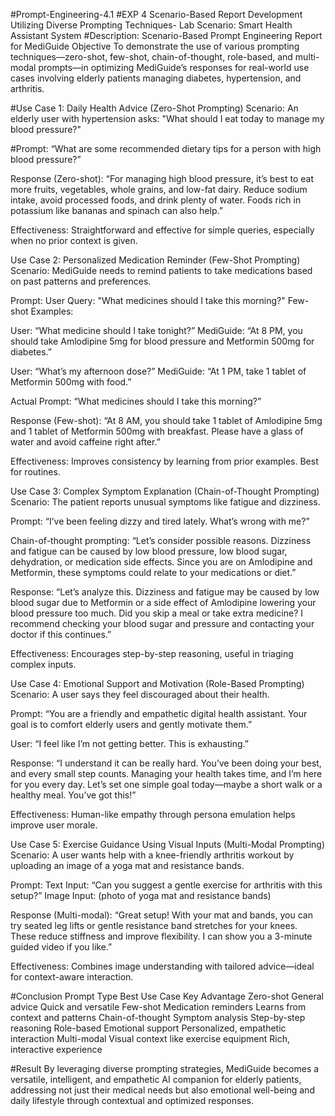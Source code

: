 #Prompt-Engineering-4.1
#EXP 4 Scenario-Based Report Development Utilizing Diverse Prompting Techniques- Lab Scenario: Smart Health Assistant System
#Description:
Scenario-Based Prompt Engineering Report for MediGuide Objective To demonstrate the use of various prompting techniques—zero-shot, few-shot, chain-of-thought, role-based, and multi-modal prompts—in optimizing MediGuide’s responses for real-world use cases involving elderly patients managing diabetes, hypertension, and arthritis.

#Use Case 1: Daily Health Advice (Zero-Shot Prompting) Scenario: An elderly user with hypertension asks: "What should I eat today to manage my blood pressure?"

#Prompt: “What are some recommended dietary tips for a person with high blood pressure?”

Response (Zero-shot): “For managing high blood pressure, it’s best to eat more fruits, vegetables, whole grains, and low-fat dairy. Reduce sodium intake, avoid processed foods, and drink plenty of water. Foods rich in potassium like bananas and spinach can also help.”

Effectiveness: Straightforward and effective for simple queries, especially when no prior context is given.

Use Case 2: Personalized Medication Reminder (Few-Shot Prompting) Scenario: MediGuide needs to remind patients to take medications based on past patterns and preferences.

Prompt: User Query: "What medicines should I take this morning?" Few-shot Examples:

User: “What medicine should I take tonight?” MediGuide: “At 8 PM, you should take Amlodipine 5mg for blood pressure and Metformin 500mg for diabetes.”

User: “What’s my afternoon dose?” MediGuide: “At 1 PM, take 1 tablet of Metformin 500mg with food.”

Actual Prompt: “What medicines should I take this morning?”

Response (Few-shot): “At 8 AM, you should take 1 tablet of Amlodipine 5mg and 1 tablet of Metformin 500mg with breakfast. Please have a glass of water and avoid caffeine right after.”

Effectiveness: Improves consistency by learning from prior examples. Best for routines.

Use Case 3: Complex Symptom Explanation (Chain-of-Thought Prompting) Scenario: The patient reports unusual symptoms like fatigue and dizziness.

Prompt: “I’ve been feeling dizzy and tired lately. What’s wrong with me?”

Chain-of-thought prompting: “Let’s consider possible reasons. Dizziness and fatigue can be caused by low blood pressure, low blood sugar, dehydration, or medication side effects. Since you are on Amlodipine and Metformin, these symptoms could relate to your medications or diet.”

Response: “Let’s analyze this. Dizziness and fatigue may be caused by low blood sugar due to Metformin or a side effect of Amlodipine lowering your blood pressure too much. Did you skip a meal or take extra medicine? I recommend checking your blood sugar and pressure and contacting your doctor if this continues.”

Effectiveness: Encourages step-by-step reasoning, useful in triaging complex inputs.

Use Case 4: Emotional Support and Motivation (Role-Based Prompting) Scenario: A user says they feel discouraged about their health.

Prompt: “You are a friendly and empathetic digital health assistant. Your goal is to comfort elderly users and gently motivate them.”

User: “I feel like I’m not getting better. This is exhausting.”

Response: “I understand it can be really hard. You’ve been doing your best, and every small step counts. Managing your health takes time, and I’m here for you every day. Let’s set one simple goal today—maybe a short walk or a healthy meal. You’ve got this!”

Effectiveness: Human-like empathy through persona emulation helps improve user morale.

Use Case 5: Exercise Guidance Using Visual Inputs (Multi-Modal Prompting) Scenario: A user wants help with a knee-friendly arthritis workout by uploading an image of a yoga mat and resistance bands.

Prompt: Text Input: “Can you suggest a gentle exercise for arthritis with this setup?” Image Input: (photo of yoga mat and resistance bands)

Response (Multi-modal): “Great setup! With your mat and bands, you can try seated leg lifts or gentle resistance band stretches for your knees. These reduce stiffness and improve flexibility. I can show you a 3-minute guided video if you like.”

Effectiveness: Combines image understanding with tailored advice—ideal for context-aware interaction.

#Conclusion
Prompt Type Best Use Case Key Advantage Zero-shot General advice Quick and versatile Few-shot Medication reminders Learns from context and patterns Chain-of-thought Symptom analysis Step-by-step reasoning Role-based Emotional support Personalized, empathetic interaction Multi-modal Visual context like exercise equipment Rich, interactive experience

#Result
By leveraging diverse prompting strategies, MediGuide becomes a versatile, intelligent, and empathetic AI companion for elderly patients, addressing not just their medical needs but also emotional well-being and daily lifestyle through contextual and optimized responses.


